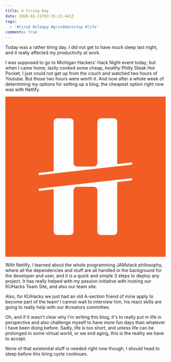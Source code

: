 ```yaml
---
title: A Tiring Day
date: 2020-02-21T03:15:13.441Z
tags:
  - '#tired #sleepy #grinddontstop #life'
comments: true
---
```

Today was a rather tiring day. I did not get to have much sleep last night, and it really affected my productivity at work. 

I was supposed to go to Michigan Hackers' Hack Night event today, but when I came home, lazily cooked some cheap, _healthy_ Philly Steak Hot Pocket, I just could not get up from the couch and watched two hours of Youtube. But those two hours were worth it. And now after a whole week of determining my options for setting up a blog, the cheapest option right now was with Netlify. 

![Michigan Hackers Logo](/images/logo.png)

With Netlify, I learned about the whole programming JAMstack philosophy, where all the dependencies and stuff are all handled in the background for the developer and user, and it is a quick and simple 3 steps to deploy any project. It has really helped with my passion initiative with hosting our KUHacks Team Site, and also our team site. 

Also, for KUHacks we just had an old A-section friend of mine apply to become part of the team! I cannot wait to interview him, his react skills are going to really help with our #creators committee. 

Oh, and if it wasn't clear why I'm writing this blog, it's to really put m life in perspective and also challenge myself to have more fun days than whatever I have been doing before. Sadly, life is too short, and unless life can be prolonged in some virtual world, or we end aging, this is the reality we have to accept. 

None of that existential stuff is needed right now though, I should head to sleep before this tiring cycle continues.
